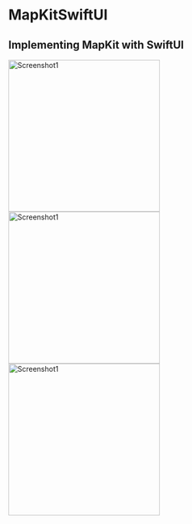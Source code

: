 # MapKitSwiftUI
## Implementing MapKit with SwiftUI

<div>

<img width="300" alt="Screenshot1" src="https://github.com/wellitonaraujo/MapKitSwiftUI/assets/42000136/19d24870-334d-4d09-a6bc-1a5fbf630e67">
<img width="300" alt="Screenshot1" src="https://github.com/wellitonaraujo/MapKitSwiftUI/assets/42000136/468e54f9-7c7b-4dfb-8930-309ccd2730c1">
<img width="300" alt="Screenshot1" src="https://github.com/wellitonaraujo/MapKitSwiftUI/assets/42000136/863f8a79-227d-488a-a0aa-b2e7569f81d7">


</div>
